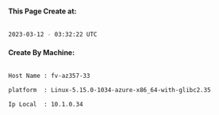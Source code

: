 
   
#### This Page Create at:

```bash

2023-03-12 - 03:32:22 UTC

```

#### Create By Machine:

```bash

Host Name : fv-az357-33

platform  : Linux-5.15.0-1034-azure-x86_64-with-glibc2.35

Ip Local  : 10.1.0.34

```

